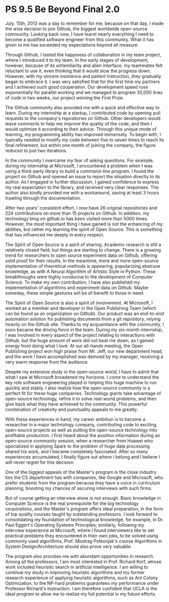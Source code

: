 # PS 9.5 Be Beyond Final 2.0

July. 15th, 2013 was a day to remember for me, because on that day, I made the wise decision to join Github, the biggest worldwide open-source community. Looking back now, I have learnt nearly everything I need to become a qualified software engineer from this community. What it has given to me has exceeded my expectations beyond all measure.

Through Github, I tasted the happiness of collaboration in my team project, where I introduced it to my team. In the early stages of development, however, because of its unfamiliarity and alien interface, my teammates felt reluctant to use it, even thinking that it would slow the progress down. However, with my sincere insistence and patient instruction, they gradually began to embrace it. I was very satisfied that for the first time my partners and I achieved such good cooperation. Our development speed rose exponentially for parallel working and we managed to program 30,000 lines of code in two weeks, our project winning the First Prize.

The Github community also provided me with a quick and effective way to learn. During my internship at a startup, I contributed code by opening pull requests to the company's repositories on Github. Other developers would leave comments to help me improve the quality of the code, and then I would optimize it according to their advice. Through this unique mode of learning, my programming ability has improved immensely. To begin with, I typically needed to modify my code between five to seven times to reach its final refinement, but within one month of joining the company, the figure reduced to just two iterations.

In the community I overcame my fear of asking questions. For example, during my internship at Microsoft, I encountered a problem when I was using a third-party library to build a command-line program. I found the project on Github and opened an issue to report the situation directly to its author. As I engaged in further discussion, I gained confidence to express my real expectation to the library, and received very clear responses. The author also kindly provided me with a workaround, saving at least 3 hours trawling through the documentation.

After two years' consistent effort, I now have 26 original repositories and 224 contributions on more than 15 projects on Github. In addition, my technology blog on github.io has been visited more than 5000 times. However, the most important thing I have gained is not the enhancing of my abilities, but rather my learning the spirit of Open Source. This is something that has influenced me deeply in every respect.

The Spirit of Open Source is a spirit of sharing. Academic research is still a relatively closed field, but things are starting to change. There is a growing trend for researchers to open source experiment data on Github, offering solid proof for their results. In the meantime, more and more open-source implementation of theoretical methods is appearing, popularizing abstruse knowledge, as with A Neural Algorithm of Artistic Style in Python. These breakthroughs were highly conducive to the development of Computer Science. To make my own contribution, I have also published my implementation of algorithms and experiment data on Github. Maybe someday, these simple gestures will be of benefit to those in need.

The Spirit of Open Source is also a spirit of involvement. At Microsoft, I worked as a member and developer in the Open Publishing Team (which can be found as an organization on Github). Our product was an end-to-end automation solution for publishing documents from a git repository, relying heavily on the Github site. Thanks to my acquaintance with the community, I soon became the driving force in the team. During my six-month internship, I was involved in every aspect of the project relating to interactions with Github, but the huge amount of work did not beat me down, as I gained energy from doing what I love. At our all-hands meeting, the Open Publishing project won high praise from Mr. Jeff, our new department head, and the work I have accomplished was demoed by my manager, receiving a very warm response from the audience.

Despite my extensive study in the open-source world, I have to admit that what I saw at Microsoft broadened my horizons. I come to understand the key role software engineering played in helping this huge machine to run quickly and stably. I also realize how the open-source community is a perfect fit for these huge companies. Technology giants take advantage of open-source technology, refine it to solve real-world problems, and then give back what they have achieved to the community. This powerful combination of creativity and punctuality appeals to me greatly.

With these experiences in hand, my career ambition is to become a researcher in a major technology company, contributing code to exciting open-source projects as well as putting the open-source technology into profitable production. I first heard about the position information during an open-source community session, when a researcher from Huawei who specialized in applying Spark to the problem of huge data processing shared his work, and I became completely fascinated. After so many experiences accumulated, I finally figure out where I belong and I believe I will never regret for this decision.

One of the biggest appeals of the Master's program is the close industry ties the CS department has with companies, like Google and Microsoft, who prefer students from the program because they have a voice in curriculum planning, boosting my chances of securing interviews with such firms.

But of course getting an interview alone is not enough. Basic knowledge in Computer Science is the real prerequisite for the big technology corporations, and the Master's program offers ideal preparation, in the form of top quality courses taught by outstanding professors. I look forward to consolidating my foundation of technological knowledge, for example, in Dr. Paul Eggert's Operating Systems Principles; similarly, following my interview experience at Microsoft, where I found interviewers like to set practical problems they encountered in their own jobs, to be solved using commonly used algorithms, Prof. Miodrag Potkonjak's course Algorithms in System Design/Architecture should also prove very valuable.

The program also provides me with abundant opportunities in research. Among all the professors, I am most interested in Prof. Richard Korf, whose work included heuristic search in artificial intelligence. I am willing to continue my study in improving heuristic algorithms and my former research experience of applying heuristic algorithms, such as Ant Colony Optimization, to the NP-hard problems guarantees my performance under Professor Richard's instruction. I am therefore confident that UCLA is the ideal program to allow me to realize my full potential in my future efforts.
